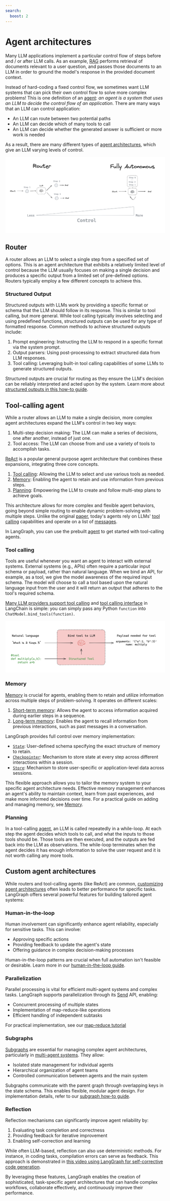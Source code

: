 ```yaml
---
search:
  boost: 2
---
```


# Agent architectures

Many LLM applications implement a particular control flow of steps before and / or after LLM calls. As an example, [RAG](https://github.com/langchain-ai/rag-from-scratch) performs retrieval of documents relevant to a user question, and passes those documents to an LLM in order to ground the model's response in the provided document context. 

Instead of hard-coding a fixed control flow, we sometimes want LLM systems that can pick their own control flow to solve more complex problems! This is one definition of an [agent](https://blog.langchain.dev/what-is-an-agent/): *an agent is a system that uses an LLM to decide the control flow of an application.* There are many ways that an LLM can control application:

- An LLM can route between two potential paths
- An LLM can decide which of many tools to call
- An LLM can decide whether the generated answer is sufficient or more work is needed

As a result, there are many different types of [agent architectures](https://blog.langchain.dev/what-is-a-cognitive-architecture/), which give an LLM varying levels of control. 

![Agent Types](img/agent_types.png)

## Router

A router allows an LLM to select a single step from a specified set of options. This is an agent architecture that exhibits a relatively limited level of control because the LLM usually focuses on making a single decision and produces a specific output from a limited set of pre-defined options. Routers typically employ a few different concepts to achieve this.

### Structured Output

Structured outputs with LLMs work by providing a specific format or schema that the LLM should follow in its response. This is similar to tool calling, but more general. While tool calling typically involves selecting and using predefined functions, structured outputs can be used for any type of formatted response. Common methods to achieve structured outputs include:

1. Prompt engineering: Instructing the LLM to respond in a specific format via the system prompt.
2. Output parsers: Using post-processing to extract structured data from LLM responses.
3. Tool calling: Leveraging built-in tool calling capabilities of some LLMs to generate structured outputs.

Structured outputs are crucial for routing as they ensure the LLM's decision can be reliably interpreted and acted upon by the system. Learn more about [structured outputs in this how-to guide](https://python.langchain.com/docs/how_to/structured_output/).

## Tool-calling agent

While a router allows an LLM to make a single decision, more complex agent architectures expand the LLM's control in two key ways:

1. Multi-step decision making: The LLM can make a series of decisions, one after another, instead of just one.
2. Tool access: The LLM can choose from and use a variety of tools to accomplish tasks.

[ReAct](https://arxiv.org/abs/2210.03629) is a popular general purpose agent architecture that combines these expansions, integrating three core concepts. 

1. [Tool calling](#tool-calling): Allowing the LLM to select and use various tools as needed.
2. [Memory](#memory): Enabling the agent to retain and use information from previous steps.
3. [Planning](#planning): Empowering the LLM to create and follow multi-step plans to achieve goals.

This architecture allows for more complex and flexible agent behaviors, going beyond simple routing to enable dynamic problem-solving with multiple steps. Unlike the original [paper](https://arxiv.org/abs/2210.03629), today's agents rely on LLMs' [tool calling](#tool-calling) capabilities and operate on a list of [messages](low_level.md#why-use-messages).

In LangGraph, you can use the prebuilt [agent](../agents/agents.md#2-create-an-agent) to get started with tool-calling agents.

### Tool calling

Tools are useful whenever you want an agent to interact with external systems. External systems (e.g., APIs) often require a particular input schema or payload, rather than natural language. When we bind an API, for example, as a tool, we give the model awareness of the required input schema. The model will choose to call a tool based upon the natural language input from the user and it will return an output that adheres to the tool's required schema. 

[Many LLM providers support tool calling](https://python.langchain.com/docs/integrations/chat/) and [tool calling interface](https://blog.langchain.dev/improving-core-tool-interfaces-and-docs-in-langchain/) in LangChain is simple: you can simply pass any Python `function` into `ChatModel.bind_tools(function)`.

![Tools](img/tool_call.png)

### Memory

[Memory](../how-tos/memory/add-memory.md) is crucial for agents, enabling them to retain and utilize information across multiple steps of problem-solving. It operates on different scales:

1. [Short-term memory](../how-tos/memory/add-memory.md#add-short-term-memory): Allows the agent to access information acquired during earlier steps in a sequence.
2. [Long-term memory](../how-tos/memory/add-memory.md#add-long-term-memory): Enables the agent to recall information from previous interactions, such as past messages in a conversation.

LangGraph provides full control over memory implementation:

- [`State`](low_level.md#state): User-defined schema specifying the exact structure of memory to retain.
- [`Checkpointer`](persistence.md#checkpoints): Mechanism to store state at every step across different interactions within a session.
- [`Store`](persistence.md#memory-store): Mechanism to store user-specific or application-level data across sessions.

This flexible approach allows you to tailor the memory system to your specific agent architecture needs. Effective memory management enhances an agent's ability to maintain context, learn from past experiences, and make more informed decisions over time. For a practical guide on adding and managing memory, see [Memory](../how-tos/memory/add-memory.md).

### Planning

In a tool-calling [agent](../agents/overview.md#what-is-an-agent), an LLM is called repeatedly in a while-loop. At each step the agent decides which tools to call, and what the inputs to those tools should be. Those tools are then executed, and the outputs are fed back into the LLM as observations. The while-loop terminates when the agent decides it has enough information to solve the user request and it is not worth calling any more tools.

## Custom agent architectures

While routers and tool-calling agents (like ReAct) are common, [customizing agent architectures](https://blog.langchain.dev/why-you-should-outsource-your-agentic-infrastructure-but-own-your-cognitive-architecture/) often leads to better performance for specific tasks. LangGraph offers several powerful features for building tailored agent systems:

### Human-in-the-loop

Human involvement can significantly enhance agent reliability, especially for sensitive tasks. This can involve:

- Approving specific actions
- Providing feedback to update the agent's state
- Offering guidance in complex decision-making processes

Human-in-the-loop patterns are crucial when full automation isn't feasible or desirable. Learn more in our [human-in-the-loop guide](human_in_the_loop.md).

### Parallelization 

Parallel processing is vital for efficient multi-agent systems and complex tasks. LangGraph supports parallelization through its [Send](low_level.md#send) API, enabling:

- Concurrent processing of multiple states
- Implementation of map-reduce-like operations
- Efficient handling of independent subtasks

For practical implementation, see our [map-reduce tutorial](../how-tos/graph-api.md#map-reduce-and-the-send-api)

### Subgraphs

[Subgraphs](subgraphs.md) are essential for managing complex agent architectures, particularly in [multi-agent systems](multi_agent.md). They allow:

- Isolated state management for individual agents
- Hierarchical organization of agent teams
- Controlled communication between agents and the main system

Subgraphs communicate with the parent graph through overlapping keys in the state schema. This enables flexible, modular agent design. For implementation details, refer to our [subgraph how-to guide](../how-tos/subgraph.md).

### Reflection

Reflection mechanisms can significantly improve agent reliability by:

1. Evaluating task completion and correctness
2. Providing feedback for iterative improvement
3. Enabling self-correction and learning

While often LLM-based, reflection can also use deterministic methods. For instance, in coding tasks, compilation errors can serve as feedback. This approach is demonstrated in [this video using LangGraph for self-corrective code generation](https://www.youtube.com/watch?v=MvNdgmM7uyc).

By leveraging these features, LangGraph enables the creation of sophisticated, task-specific agent architectures that can handle complex workflows, collaborate effectively, and continuously improve their performance.
